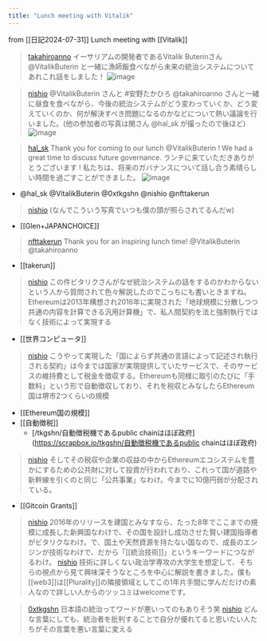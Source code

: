 ```yaml
---
title: "Lunch meeting with Vitalik"
---
```


from [[日記2024-07-31]]
Lunch meeting with [[Vitalik]]
> [takahiroanno](https://x.com/takahiroanno/status/1818517641893757304) イーサリアムの開発者であるVitalik Buterinさん   @VitalikButerin と一緒に漁師飯食べながら未来の統治システムについてあれこれ話をしました！
>  ![image](https://pbs.twimg.com/media/GTyqkp8agAEdz1I?format=jpg&name=medium#.png)


> [nishio](https://x.com/nishio/status/1818500160139542780) @VitalikButerin さんと #安野たかひろ @takahiroanno さんと一緒に昼食を食べながら、今後の統治システムがどう変わっていくか、どう変えていくのか、何が解決すべき問題になるのかなどについて熱い議論を行いました。(他の参加者の写真は関さん @hal_sk が撮ったので後ほど)
>  ![image](https://pbs.twimg.com/media/GTycQTabYAAyZiZ?format=jpg&name=medium#.png)

> [hal_sk](https://x.com/hal_sk/status/1818518334943695244) Thank you for coming to our lunch  @VitalikButerin !
>  We had a great time to discuss future governance.
>  ランチに来ていただきありがとうございます  !
>  私たちは、将来のガバナンスについて話し合う素晴らしい時間を過ごすことができました。
>  ![image](https://gyazo.com/0e6ca81bd682e382acc89c6aa3df3078/thumb/1000)
- @hal_sk @VitalikButerin @0xtkgshn @nishio @nfttakerun

> [nishio](https://x.com/nishio/status/1818514073270861900) (なんでこういう写真でいつも僕の頭が照らされてるんだw)
- [[Glen+JAPANCHOICE]]

> [nfttakerun](https://x.com/nfttakerun/status/1818525059650130314) Thank you for an inspiring lunch time!  @VitalikButerin @takahiroanno
- [[takerun]]


> [nishio](https://x.com/nishio/status/1818517641893757304) この件ビタリクさんがなぜ統治システムの話をするのかわからないという人から質問されて色々解説したのでこっちにも書いときますね。Ethereumは2013年構想され2016年に実現された「地球規模に分散しつつ共通の内容を計算できる汎用計算機」で、私人間契約を法と強制執行ではなく技術によって実現する
- [[世界コンピュータ]]
> [nishio](https://x.com/nishio/status/1819168756280840274) こうやって実現した「国によらず共通の言語によって記述され執行される契約」は今までは国家が実現提供していたサービスで、そのサービスの維持費として税金を徴収する。Ethereumも同様に取引のたびに「手数料」という形で自動徴収しており、それを税収とみなしたらEthereum国は堺市2つくらいの規模
- [[Ethereum国の規模]]
- [[自動徴税]]
    - [/tkgshn/自動徴税機であるpublic chainはほぼ政府](https://scrapbox.io/tkgshn/自動徴税機であるpublic chainはほぼ政府)
> [nishio](https://x.com/nishio/status/1819171093368000561) そしてその税収や企業の収益の中からEthereumエコシステムを豊かにするための公共財に対して投資が行われており、これって国が道路や新幹線を引くのと同じ「公共事業」なわけ。今までに10億円弱が分配されている。
- [[Gitcoin Grants]]
> [nishio](https://x.com/nishio/status/1819173016552853582) 2016年のリリースを建国とみなすなら、たった8年でここまでの規模に成長した新興国なわけで、その国を設計し成功させた賢い建国指導者がビタリクなわけ。で、国土や天然資源を持たない国なので、成長のエンジンが技術なわけで、だから「[[統治技術]]」というキーワードにつながるわけ。
> [nishio](https://x.com/nishio/status/1819174109936603177) 技術に詳しくない政治学専攻の大学生を想定して、そちらの視点から見て興味深そうなところを中心に解説を書きました。僕も[[web3]]は[[Plurality]]の隣接領域としてこの1年片手間に学んだだけの素人なので詳しい人からのツッコミはwelcomeです。

> [0xtkgshn](https://x.com/0xtkgshn/status/1819168657567896046) 日本語の統治ってワードが悪いってのもありそう笑
> [nishio](https://x.com/nishio/status/1819178323811225816) どんな言葉にしても、統治者を批判することで自分が優れてると思いたい人たちがその言葉を悪い言葉に変える

